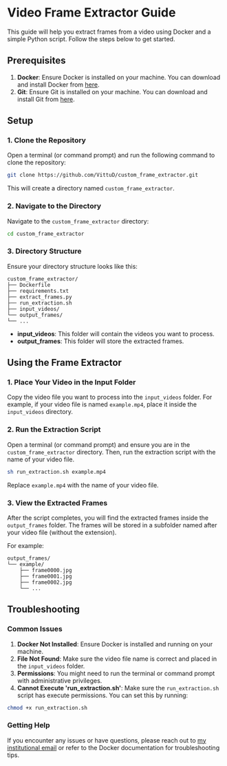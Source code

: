 # Video Frame Extractor Guide

This guide will help you extract frames from a video using Docker and a simple Python script. Follow the steps below to get started.

## Prerequisites

1. **Docker**: Ensure Docker is installed on your machine. You can download and install Docker from [here](https://www.docker.com/get-started).
2. **Git**: Ensure Git is installed on your machine. You can download and install Git from [here](https://git-scm.com/).

## Setup

### 1. Clone the Repository

Open a terminal (or command prompt) and run the following command to clone the repository:

```sh
git clone https://github.com/VittuD/custom_frame_extractor.git
```

This will create a directory named `custom_frame_extractor`.

### 2. Navigate to the Directory

Navigate to the `custom_frame_extractor` directory:

```sh
cd custom_frame_extractor
```

### 3. Directory Structure

Ensure your directory structure looks like this:

```
custom_frame_extractor/
├── Dockerfile
├── requirements.txt
├── extract_frames.py
├── run_extraction.sh
├── input_videos/
└── output_frames/
└── ...
```

- **input_videos**: This folder will contain the videos you want to process.
- **output_frames**: This folder will store the extracted frames.

## Using the Frame Extractor

### 1. Place Your Video in the Input Folder

Copy the video file you want to process into the `input_videos` folder. For example, if your video file is named `example.mp4`, place it inside the `input_videos` directory.

### 2. Run the Extraction Script

Open a terminal (or command prompt) and ensure you are in the `custom_frame_extractor` directory. Then, run the extraction script with the name of your video file.

```sh
sh run_extraction.sh example.mp4
```

Replace `example.mp4` with the name of your video file.

### 3. View the Extracted Frames

After the script completes, you will find the extracted frames inside the `output_frames` folder. The frames will be stored in a subfolder named after your video file (without the extension).

For example:
```
output_frames/
└── example/
    ├── frame0000.jpg
    ├── frame0001.jpg
    ├── frame0002.jpg
    └── ...
```

## Troubleshooting

### Common Issues

1. **Docker Not Installed**: Ensure Docker is installed and running on your machine.
2. **File Not Found**: Make sure the video file name is correct and placed in the `input_videos` folder.
3. **Permissions**: You might need to run the terminal or command prompt with administrative privileges.
4. **Cannot Execute 'run_extraction.sh'**: Make sure the `run_extraction.sh` script has execute permissions. You can set this by running:

```sh
chmod +x run_extraction.sh
``` 

### Getting Help

If you encounter any issues or have questions, please reach out to [my institutional email](mailto:davide.vitturini@edu.unito.it) or refer to the Docker documentation for troubleshooting tips.
